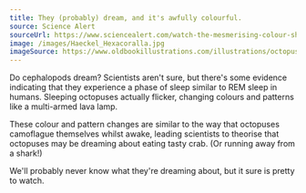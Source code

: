```yaml
---
title: They (probably) dream, and it's awfully colourful.
source: Science Alert
sourceUrl: https://www.sciencealert.com/watch-the-mesmerising-colour-shifts-of-a-sleeping-octopus
image: /images/Haeckel_Hexacoralla.jpg
imageSource: https://www.oldbookillustrations.com/illustrations/octopus/
---
```


Do cephalopods dream? Scientists aren't sure, but there's some evidence indicating that they experience a phase of sleep similar to REM sleep in humans. Sleeping octopuses actually flicker, changing colours and patterns like a multi-armed lava lamp. 

These colour and pattern changes are similar to the way that octopuses camoflague themselves whilst awake, leading scientists to theorise that octopuses may be dreaming about eating tasty crab. (Or running away from a shark!)

We'll probably never know what they're dreaming about, but it sure is pretty to watch. 
